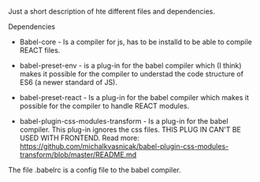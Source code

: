 
Just a short description of hte different files and dependencies.

Dependencies 
* Babel-core - Is a compiler for js, has to be installd to be able to compile REACT files. 

* babel-preset-env - is a plug-in for the babel compiler which (I think) makes it possible for the compiler to understad the code structure of ES6 (a newer standard of JS).

* babel-preset-react - Is a plug-in for the babel compiler which makes it possible for the compiler to handle REACT modules. 

* babel-plugin-css-modules-transform - Is a plug-in for the babel compiler. This plug-in ignores the css files. THIS PLUG IN CAN'T BE USED WITH FRONTEND. Read more: https://github.com/michalkvasnicak/babel-plugin-css-modules-transform/blob/master/README.md

The file .babelrc is a config file to the babel compiler. 
